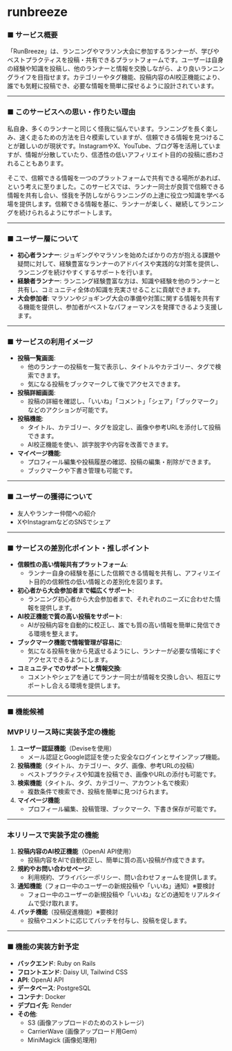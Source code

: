 # runbreeze
### ■ サービス概要

「RunBreeze」は、ランニングやマラソン大会に参加するランナーが、学びやベストプラクティスを投稿・共有できるプラットフォームです。ユーザーは自身の経験や知識を投稿し、他のランナーと情報を交換しながら、より良いランニングライフを目指せます。カテゴリーやタグ機能、投稿内容のAI校正機能により、誰でも気軽に投稿でき、必要な情報を簡単に探せるように設計されています。

---

### ■ このサービスへの思い・作りたい理由

私自身、多くのランナーと同じく怪我に悩んでいます。ランニングを長く楽しみ、速く走るための方法を日々模索していますが、信頼できる情報を見つけることが難しいのが現状です。InstagramやX、YouTube、ブログ等を活用していますが、情報が分散していたり、信憑性の低いアフィリエイト目的の投稿に惑わされることもあります。

そこで、信頼できる情報を一つのプラットフォームで共有できる場所があれば、という考えに至りました。このサービスでは、ランナー同士が良質で信頼できる情報を共有し合い、怪我を予防しながらランニングの上達に役立つ知識を学べる場を提供します。信頼できる情報を基に、ランナーが楽しく、継続してランニングを続けられるようにサポートします。

---

### ■ ユーザー層について

- **初心者ランナー**: ジョギングやマラソンを始めたばかりの方が抱える課題や疑問に対して、経験豊富なランナーのアドバイスや実践的な対策を提供し、ランニングを続けやすくするサポートを行います。
- **経験者ランナー**: ランニング経験豊富な方は、知識や経験を他のランナーと共有し、コミュニティ全体の知識を充実させることに貢献できます。
- **大会参加者**: マラソンやジョギング大会の準備や対策に関する情報を共有する機能を提供し、参加者がベストなパフォーマンスを発揮できるよう支援します。

---

### ■ サービスの利用イメージ

- **投稿一覧画面**:
    - 他のランナーの投稿を一覧で表示し、タイトルやカテゴリー、タグで検索できます。
    - 気になる投稿をブックマークして後でアクセスできます。
- **投稿詳細画面**:
    - 投稿の詳細を確認し、「いいね」「コメント」「シェア」「ブックマーク」などのアクションが可能です。
- **投稿機能**:
    - タイトル、カテゴリー、タグを設定し、画像や参考URLを添付して投稿できます。
    - AI校正機能を使い、誤字脱字や内容を改善できます。
- **マイページ機能**:
    - プロフィール編集や投稿履歴の確認、投稿の編集・削除ができます。
    - ブックマークや下書き管理も可能です。

---

### ■ ユーザーの獲得について

- 友人やランナー仲間への紹介
- XやInstagramなどのSNSでシェア

---

### ■ サービスの差別化ポイント・推しポイント

- **信頼性の高い情報共有プラットフォーム**:
    - ランナー自身の経験を基にした信頼できる情報を共有し、アフィリエイト目的の信頼性の低い情報との差別化を図ります。
- **初心者から大会参加者まで幅広くサポート**:
    - ランニング初心者から大会参加者まで、それぞれのニーズに合わせた情報を提供します。
- **AI校正機能で質の高い投稿をサポート**:
    - AIが投稿内容を自動的に校正し、誰でも質の高い情報を簡単に発信できる環境を整えます。
- **ブックマーク機能で情報管理が容易に**:
    - 気になる投稿を後から見返せるようにし、ランナーが必要な情報にすぐアクセスできるようにします。
- **コミュニティでのサポートと情報交換**:
    - コメントやシェアを通じてランナー同士が情報を交換し合い、相互にサポートし合える環境を提供します。

---

### ■ 機能候補

### **MVPリリース時に実装予定の機能**

1. **ユーザー認証機能**（Deviseを使用）
    - メール認証とGoogle認証を使った安全なログインとサインアップ機能。
2. **投稿機能**（タイトル、カテゴリー、タグ、画像、参考URLの投稿）
    - ベストプラクティスや知識を投稿でき、画像やURLの添付も可能です。
3. **検索機能**（タイトル、タグ、カテゴリー、アカウント名で検索）
    - 複数条件で検索でき、投稿を簡単に見つけられます。
4. **マイページ機能**
    - プロフィール編集、投稿管理、ブックマーク、下書き保存が可能です。

---

### **本リリースで実装予定の機能**

1. **投稿内容のAI校正機能**（OpenAI API使用）
    - 投稿内容をAIで自動校正し、簡単に質の高い投稿が作成できます。
2. **規約やお問い合わせページ**:
    - 利用規約、プライバシーポリシー、問い合わせフォームを提供します。
3. **通知機能**（フォロー中のユーザーの新規投稿や「いいね」通知）※要検討
    - フォロー中のユーザーの新規投稿や「いいね」などの通知をリアルタイムで受け取れます。
4. **バッチ機能**（投稿促進機能）※要検討
    - 投稿やコメントに応じてバッチを付与し、投稿を促します。

---

### ■ 機能の実装方針予定

- **バックエンド**: Ruby on Rails
- **フロントエンド**: Daisy UI, Tailwind CSS
- **API**: OpenAI API
- **データベース**: PostgreSQL
- **コンテナ**: Docker
- **デプロイ先**: Render
- **その他**:
    - S3 (画像アップロードのためのストレージ)
    - CarrierWave (画像アップロード用Gem)
    - MiniMagick (画像処理用)